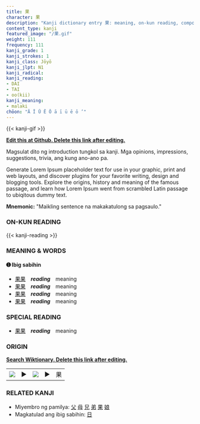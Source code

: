 ```yaml
---
title: 果
character: 果
description: "Kanji dictionary entry 果: meaning, on-kun reading, compounds, origin, related kanji"
content_type: kanji
featured_image: "/果.gif"
weight: 111
frequency: 111
kanji_grade: 1
kanji_strokes: 1
kanji_class: Jōyō
kanji_jlpt: N1
kanji_radical: 
kanji_reading: 
- DAI
- TAI
- oo(kii)
kanji_meaning:
- malaki
chōon: "Ā Ī Ū Ē Ō ā ī ū ē ō ’"
---
```

[//]: # (Don't edit the line below. Kanji animated GIF code is automatically generated.)
{{< kanji-gif >}}

[//]: # (Edit below this line.)

**[Edit this at Github. Delete this link after editing.](https://github.com/tim0g/tim/tree/main/content/kanji/果/index.md)**

Magsulat dito ng introduction tungkol sa kanji. Mga opinions, impressions, suggestions, trivia, ang kung ano-ano pa.

Generate Lorem Ipsum placeholder text for use in your graphic, print and web layouts, and discover plugins for your favorite writing, design and blogging tools. Explore the origins, history and meaning of the famous passage, and learn how Lorem Ipsum went from scrambled Latin passage to ubiqitous dummy text.
 
**Mnemonic:** "Maikling sentence na makakatulong sa pagsaulo."

### ON-KUN READING

[//]: # (Don't edit the line below. ON-KUN READING code is automatically generated.)
{{< kanji-reading >}}

### MEANING & WORDS

#### ➊ **Ibig sabihin**
  - [果](../果)[果](../果)　***reading***　meaning
  - [果](../果)[果](../果)　***reading***　meaning
  - [果](../果)[果](../果)　***reading***　meaning
  - [果](../果)[果](../果)　***reading***　meaning

### SPECIAL READING
  - [果](../果)[果](../果)　***reading***　meaning

### ORIGIN

**[Search Wiktionary. Delete this link after editing.](https://wiktionary.org/wiki/果)**
<table class="kanji-table"><tr><td>
<img src="60px-果-bronze.svg.png">
</td><td>▶</td><td>
<img src="60px-果-oracle.svg.png">
</td><td>▶</td>
<td class="kanji-origin">果</td>
</tr></table>

### RELATED KANJI
- Miyembro ng pamilya: [父](../父) [母](../母) [兄](../兄) [弟](../弟) [果](../果) [娘](../娘)
- Magkatulad ang ibig sabihin: [日](../日)
